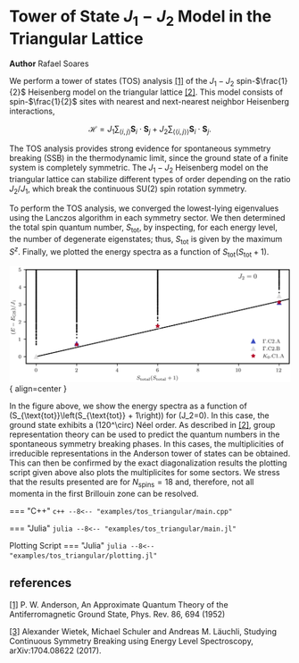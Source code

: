 # Tower of State $J_1 - J_2$ Model in the Triangular Lattice

**Author** Rafael Soares

We perform a tower of states (TOS) analysis [[1]](#1) of the $J_1-J_2$ spin-$\frac{1}{2}$ Heisenberg model on the triangular lattice [[2]](#2). This model consists of spin-$\frac{1}{2}$ sites with nearest and next-nearest neighbor Heisenberg interactions,

$$
\mathcal{H} = J_1 \sum_{\langle i, j \rangle} \boldsymbol{S}_i \cdot \boldsymbol{S}_j + J_2 \sum_{\langle\langle i, j \rangle\rangle} \boldsymbol{S}_i \cdot \boldsymbol{S}_j.
$$

The TOS analysis provides strong evidence for spontaneous symmetry breaking (SSB) in the thermodynamic limit, since the ground state of a finite system is completely symmetric. The $J_1-J_2$ Heisenberg model on the triangular lattice can stabilize different types of order depending on the ratio $J_2/J_1$, which break the continuous SU(2) spin rotation symmetry.

To perform the TOS analysis, we converged the lowest-lying eigenvalues using the Lanczos algorithm in each symmetry sector. We then determined the total spin quantum number, $S_{\text{tot}}$, by inspecting, for each energy level, the number of degenerate eigenstates; thus, $S_{\text{tot}}$ is given by the maximum $S^z$. Finally, we plotted the energy spectra as a function of $S_{\text{tot}}\left(S_{\text{tot}} + 1\right)$. 

![Image title](../img/tow_triangular_lattice.png){ align=center }

In the figure above, we show the energy spectra as a function of \(S_{\text{tot}}\left(S_{\text{tot}} + 1\right)\) for \(J_2=0\). In this case, the ground state exhibits a \(120^\circ\) Néel order. As described in [[2]](#2), group representation theory can be used to predict the quantum numbers in the spontaneous symmetry breaking phases. In this cases, the multiplicities of irreducible representations in the Anderson tower of states can be obtained. This can then be confirmed by the exact diagonalization results the plotting script given above also plots the multiplicites for some sectors. We stress that the results presented are for $N_{\text{spins}} = 18$ and, therefore, not all momenta in the first Brillouin zone can be resolved.

=== "C++"
	```c++
	--8<-- "examples/tos_triangular/main.cpp"
	```

=== "Julia"
	```julia
	--8<-- "examples/tos_triangular/main.jl"
	```
	
Plotting Script
=== "Julia"
	```julia
	--8<-- "examples/tos_triangular/plotting.jl"
	```

## references
<a id="1" href="https://journals.aps.org/pr/abstract/10.1103/PhysRev.86.694">[1]</a>
P. W. Anderson, An Approximate Quantum Theory of the Antiferromagnetic Ground State, Phys. Rev. 86, 694 (1952)

<a id="2" href="https://arxiv.org/abs/1704.08622">[3]</a>
Alexander Wietek, Michael Schuler and Andreas M. Läuchli, Studying Continuous Symmetry Breaking using Energy Level Spectroscopy, arXiv:1704.08622 (2017).
